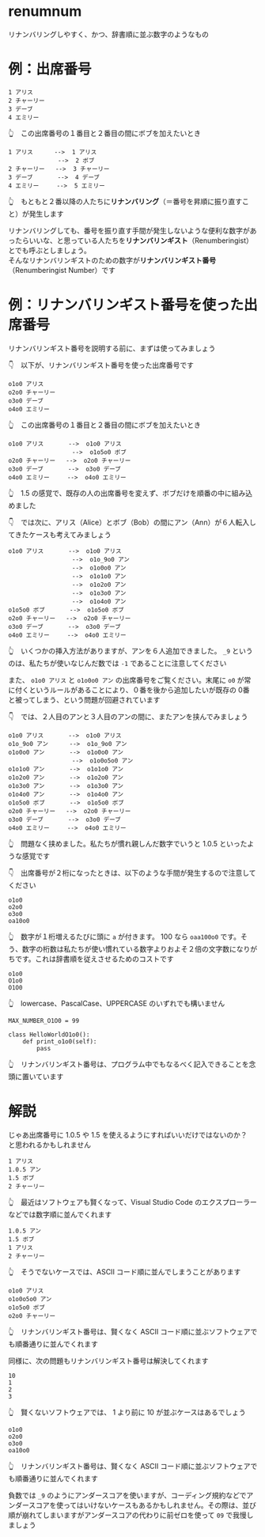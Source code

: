 # renumnum

リナンバリングしやすく、かつ、辞書順に並ぶ数字のようなもの  

# 例：出席番号

```plaintext
1 アリス
2 チャーリー
3 デーブ
4 エミリー
```

👆　この出席番号の１番目と２番目の間にボブを加えたいとき  

```plaintext
1 アリス      -->  1 アリス
              -->  2 ボブ
2 チャーリー   -->  3 チャーリー
3 デーブ       -->  4 デーブ
4 エミリー     -->  5 エミリー
```

👆　もともと２番以降の人たちに**リナンバリング**（＝番号を昇順に振り直すこと）が発生します

リナンバリングしても、番号を振り直す手間が発生しないような便利な数字があったらいいな、と思っている人たちを**リナンバリンギスト**（Renumberingist）とでも呼ぶとしましょう。  
そんなリナンバリンギストのための数字が**リナンバリンギスト番号**（Renumberingist Number）です  

# 例：リナンバリンギスト番号を使った出席番号

リナンバリンギスト番号を説明する前に、まずは使ってみましょう  

👇　以下が、リナンバリンギスト番号を使った出席番号です  

```plaintext
o1o0 アリス
o2o0 チャーリー
o3o0 デーブ
o4o0 エミリー
```

👆　この出席番号の１番目と２番目の間にボブを加えたいとき  

```plaintext
o1o0 アリス       -->  o1o0 アリス
                  -->  o1o5o0 ボブ
o2o0 チャーリー   -->  o2o0 チャーリー
o3o0 デーブ       -->  o3o0 デーブ
o4o0 エミリー     -->  o4o0 エミリー
```

👆　1.5 の感覚で、既存の人の出席番号を変えず、ボブだけを順番の中に組み込めました  

👇　では次に、アリス（Alice）とボブ（Bob）の間にアン（Ann）が６人転入してきたケースも考えてみましょう  

```plaintext
o1o0 アリス       -->  o1o0 アリス
                  -->  o1o_9o0 アン
                  -->  o1o0o0 アン
                  -->  o1o1o0 アン
                  -->  o1o2o0 アン
                  -->  o1o3o0 アン
                  -->  o1o4o0 アン
o1o5o0 ボブ       -->  o1o5o0 ボブ
o2o0 チャーリー   -->  o2o0 チャーリー
o3o0 デーブ       -->  o3o0 デーブ
o4o0 エミリー     -->  o4o0 エミリー
```

👆　いくつかの挿入方法がありますが、アンを６人追加できました。 `_9` というのは、私たちが使いなじんだ数では `-1` であることに注意してください  

また、 `o1o0 アリス` と `o1o0o0 アン` の出席番号をご覧ください。末尾に `o0` が常に付くというルールがあることにより、０番を後から追加したいが既存の 0番 と被ってしまう、という問題が回避されています  

👇　では、２人目のアンと３人目のアンの間に、またアンを挟んでみましょう

```plaintext
o1o0 アリス       -->  o1o0 アリス
o1o_9o0 アン      -->  o1o_9o0 アン
o1o0o0 アン       -->  o1o0o0 アン
                  -->  o1o0o5o0 アン
o1o1o0 アン       -->  o1o1o0 アン
o1o2o0 アン       -->  o1o2o0 アン
o1o3o0 アン       -->  o1o3o0 アン
o1o4o0 アン       -->  o1o4o0 アン
o1o5o0 ボブ       -->  o1o5o0 ボブ
o2o0 チャーリー   -->  o2o0 チャーリー
o3o0 デーブ       -->  o3o0 デーブ
o4o0 エミリー     -->  o4o0 エミリー
```

👆　問題なく挟めました。私たちが慣れ親しんだ数字でいうと 1.0.5 といったような感覚です  

👇　出席番号が２桁になったときは、以下のような手間が発生するので注意してください  

```plaintext
o1o0
o2o0
o3o0
oa10o0
```

👆　数字が１桁増えるたびに頭に `a` が付きます。 100 なら `oaa100o0` です。そう、数字の桁数は私たちが使い慣れている数字よりおよそ２倍の文字数になりがちです。これは辞書順を従えさせるためのコストです  

```plaintext
o1o0
O1o0
O1O0
```

👆　lowercase、PascalCase、UPPERCASE のいずれでも構いません  

```plaintext
MAX_NUMBER_O1O0 = 99

class HelloWorldO1o0():
    def print_o1o0(self):
        pass
```

👆　リナンバリンギスト番号は、プログラム中でもなるべく記入できることを念頭に置いています  

# 解説

じゃあ出席番号に 1.0.5 や 1.5 を使えるようにすればいいだけではないのか？　と思われるかもしれません  

```plaintext
1 アリス
1.0.5 アン
1.5 ボブ
2 チャーリー
```

👆　最近はソフトウェアも賢くなって、Visual Studio Code のエクスプローラーなどでは数字順に並んでくれます  

```plaintext
1.0.5 アン
1.5 ボブ
1 アリス
2 チャーリー
```

👆　そうでないケースでは、ASCII コード順に並んでしまうことがあります  

```plaintext
o1o0 アリス
o1o0o5o0 アン
o1o5o0 ボブ
o2o0 チャーリー
```

👆　リナンバリンギスト番号は、賢くなく ASCII コード順に並ぶソフトウェアでも順番通りに並んでくれます  

同様に、次の問題もリナンバリンギスト番号は解決してくれます  

```plaintext
10
1
2
3
```

👆　賢くないソフトウェアでは、 1 より前に 10 が並ぶケースはあるでしょう  

```plaintext
o1o0
o2o0
o3o0
oa10o0
```

👆　リナンバリンギスト番号は、賢くなく ASCII コード順に並ぶソフトウェアでも順番通りに並んでくれます  

負数では `_9` のようにアンダースコアを使いますが、コーディング規約などでアンダースコアを使ってはいけないケースもあるかもしれません。その際は、並び順が崩れてしまいますがアンダースコアの代わりに前ゼロを使って `09` で我慢しましょう  
